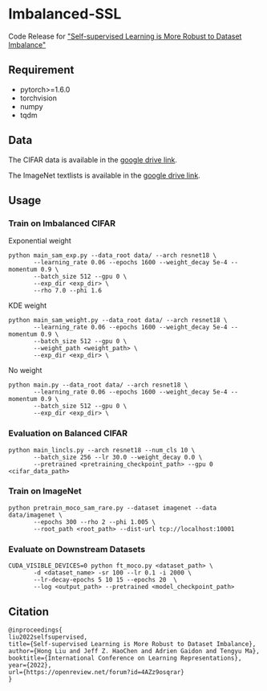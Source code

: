 # Imbalanced-SSL
Code Release for ["Self-supervised Learning is More Robust to Dataset Imbalance"](https://openreview.net/forum?id=4AZz9osqrar&noteId=vwXjA-Os4AW)

## Requirement
- pytorch>=1.6.0
- torchvision
- numpy
- tqdm

## Data
The CIFAR data is available in the [google drive link](https://drive.google.com/file/d/1bFnGMVW3d0RxDoV1L5nbqBMnxXqcdWmV/view?usp=sharing). 

The ImageNet textlists is available in the [google drive link]().

## Usage

### Train on Imbalanced CIFAR
Exponential weight
```
python main_sam_exp.py --data_root data/ --arch resnet18 \
       --learning_rate 0.06 --epochs 1600 --weight_decay 5e-4 --momentum 0.9 \
       --batch_size 512 --gpu 0 \
       --exp_dir <exp_dir> \
       --rho 7.0 --phi 1.6
```
KDE weight
```
python main_sam_weight.py --data_root data/ --arch resnet18 \
       --learning_rate 0.06 --epochs 1600 --weight_decay 5e-4 --momentum 0.9 \
       --batch_size 512 --gpu 0 \
       --weight_path <weight_path> \
       --exp_dir <exp_dir> \
```
No weight
```
python main.py --data_root data/ --arch resnet18 \
       --learning_rate 0.06 --epochs 1600 --weight_decay 5e-4 --momentum 0.9 \
       --batch_size 512 --gpu 0 \
       --exp_dir <exp_dir> \
```
### Evaluation on Balanced CIFAR
```
python main_lincls.py --arch resnet18 --num_cls 10 \
       --batch_size 256 --lr 30.0 --weight_decay 0.0 \
       --pretrained <pretraining_checkpoint_path> --gpu 0 <cifar_data_path>
```
### Train on ImageNet
```
python pretrain_moco_sam_rare.py --dataset imagenet --data data/imagenet \
       --epochs 300 --rho 2 --phi 1.005 \
       --root_path <root_path> --dist-url tcp://localhost:10001
```
### Evaluate on Downstream Datasets
```
CUDA_VISIBLE_DEVICES=0 python ft_moco.py <dataset_path> \
       -d <dataset_name> -sr 100 --lr 0.1 -i 2000 \
       --lr-decay-epochs 5 10 15 --epochs 20  \
       --log <output_path> --pretrained <model_checkpoint_path>
```

## Citation
```
@inproceedings{
liu2022selfsupervised,
title={Self-supervised Learning is More Robust to Dataset Imbalance},
author={Hong Liu and Jeff Z. HaoChen and Adrien Gaidon and Tengyu Ma},
booktitle={International Conference on Learning Representations},
year={2022},
url={https://openreview.net/forum?id=4AZz9osqrar}
}
```
